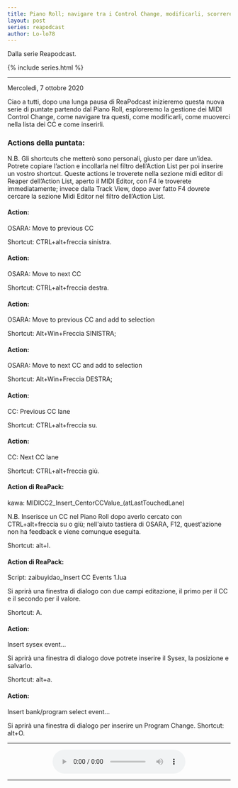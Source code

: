```yaml
---
title: Piano Roll; navigare tra i Control Change, modificarli, scorrere tra le corsie di questi e inserirli.
layout: post
series: reapodcast
author: Lo-lo78
---
```

 
Dalla serie Reapodcast.

{% include series.html %}

---

Mercoledì, 7 ottobre 2020

Ciao a tutti, dopo una lunga pausa di ReaPodcast inizieremo questa nuova serie di puntate partendo dal Piano Roll, esploreremo la gestione dei MIDI Control Change, come navigare tra questi, come modificarli, come muoverci nella lista dei CC e come inserirli.

### Actions della puntata: ###

N.B.
Gli shortcuts che metterò sono personali, giusto per dare un’idea.
Potrete copiare l’action e incollarla nel filtro dell’Action List per poi inserire un vostro shortcut.
Queste actions le troverete nella sezione midi editor di Reaper dell’Action List, aperto il MIDI Editor, con F4 le troverete immediatamente; invece dalla Track View, dopo aver fatto F4 dovrete cercare la sezione Midi Editor nel filtro dell’Action List.

#### Action: ####

OSARA: Move to previous CC

Shortcut: CTRL+alt+freccia sinistra.

#### Action: ####

OSARA: Move to next CC

Shortcut: CTRL+alt+freccia destra.

#### Action: ####

OSARA: Move to previous CC and add to selection

Shortcut: Alt+Win+Freccia SINISTRA;

#### Action: ####

OSARA: Move to next CC and add to selection

Shortcut: Alt+Win+Freccia DESTRA;

#### Action: ####

CC: Previous CC lane

Shortcut: CTRL+alt+freccia su.

#### Action: ####

CC: Next CC lane

Shortcut: CTRL+alt+freccia giù.

#### Action di ReaPack: ####

kawa: MIDICC2\_Insert\_CentorCCValue\_\(atLastTouchedLane\)

N.B.
Inserisce un CC nel Piano Roll dopo averlo cercato con CTRL+alt+freccia su o giù; nell'aiuto tastiera di OSARA, F12, quest'azione non ha feedback e viene comunque eseguita.

Shortcut: alt+I.

#### Action di ReaPack: ####

Script: zaibuyidao_Insert CC Events 1.lua

Si aprirà una finestra di dialogo con due campi editazione, il primo per il CC e il secondo per il valore.

Shortcut: A.

#### Action: ####

Insert sysex event...

Si aprirà una finestra di dialogo dove potrete inserire il Sysex, la posizione e salvarlo.

Shortcut: alt+a.

#### Action: ####

Insert bank/program select event...

Si aprirà una finestra di dialogo per inserire un Program Change.
Shortcut: alt+O.

---

<div align="center">
<audio controls src="https://drive.google.com/uc?id=19yescpeA4p0tTcVBXtx8vq4jr50e3NJc&export=download">Il browser ha l'audio disattivato.</audio>
</div>

---
